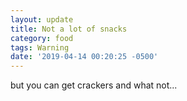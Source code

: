 ```yaml
---
layout: update
title: Not a lot of snacks
category: food
tags: Warning
date: '2019-04-14 00:20:25 -0500'
---
```


but you can get crackers and what not...
